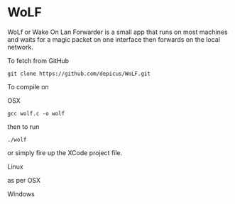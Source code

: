 WoLF
====
WoLf or Wake On Lan Forwarder is a small app that runs on most machines and waits for a
magic packet on one interface then forwards on the local network.

To fetch from GitHub

`git clone https://github.com/depicus/WoLF.git`

To compile on

OSX

`gcc wolf.c -o wolf`

then to run

`./wolf`

or simply fire up the XCode project file.

Linux

as per OSX

Windows
